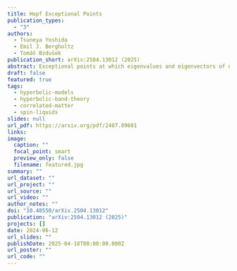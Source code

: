 ```yaml
---
title: Hopf Exceptional Points
publication_types:
  - "3"
authors:
  - Tsuneya Yoshida
  - Emil J. Bergholtz
  - Tomáš Bzdušek
publication_short: arXiv:2504.13012 (2025)
abstract: Exceptional points at which eigenvalues and eigenvectors of non-Hermitian matrices coalesce are ubiquitous in the description of a wide range of platforms from photonic or mechanical metamaterials to open quantum systems. Here, we introduce a class of Hopf exceptional points (HEPs) that are protected by the Hopf invariants (including the higher-dimensional generalizations) and which exhibit phenomenology sharply distinct from conventional exceptional points. Saliently, owing to their $\mathbb{Z}_2$ topological invariant related to the Witten anomaly, three-fold HEPs and symmetry-protected five-fold HEPs act as their own ``antiparticles". Furthermore, based on higher homotopy groups of spheres, we predict the existence of multifold HEPs and symmetry-protected HEPs with non-Hermitian topology captured by a range of finite groups (such as $\mathbb{Z}_3$, $\mathbb{Z}_{12}$, or $\mathbb{Z}_{24}$) beyond the periodic table of Bernard-LeClair symmetry classes.
draft: false
featured: true
tags:
  - hyperbolic-models
  - hyperbolic-band-theory
  - correlated-matter
  - spin-liquids
slides: null
url_pdf: https://arxiv.org/pdf/2407.09601
links:
image:
  caption: ""
  focal_point: smart
  preview_only: false
  filename: featured.jpg
summary: ""
url_dataset: ""
url_project: ""
url_source: ""
url_video: ""
author_notes: ""
doi: "10.48550/arXiv.2504.13012"
publication: "arXiv:2504.13012 (2025)"
projects: []
date: 2024-06-12
url_slides: ""
publishDate: 2025-04-18T00:00:00.000Z
url_poster: ""
url_code: ""
---
```

